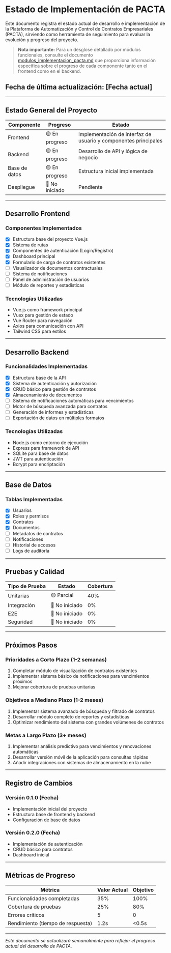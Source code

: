 # Estado de Implementación de PACTA

Este documento registra el estado actual de desarrollo e implementación de la Plataforma de Automatización y Control de Contratos Empresariales (PACTA), sirviendo como herramienta de seguimiento para evaluar la evolución y progreso del proyecto.

> **Nota importante:** Para un desglose detallado por módulos funcionales, consulte el documento [modulos_implementacion_pacta.md](./modulos_implementacion_pacta.md) que proporciona información específica sobre el progreso de cada componente tanto en el frontend como en el backend.

## Fecha de última actualización: [Fecha actual]

---

## Estado General del Proyecto

| Componente | Progreso | Estado |
|------------|----------|--------|
| Frontend   | 🟡 En progreso | Implementación de interfaz de usuario y componentes principales |
| Backend    | 🟡 En progreso | Desarrollo de API y lógica de negocio |
| Base de datos | 🟡 En progreso | Estructura inicial implementada |
| Despliegue | 🔴 No iniciado | Pendiente |

---

## Desarrollo Frontend

### Componentes Implementados
- [x] Estructura base del proyecto Vue.js
- [x] Sistema de rutas
- [x] Componentes de autenticación (Login/Registro)
- [x] Dashboard principal
- [x] Formulario de carga de contratos existentes
- [ ] Visualizador de documentos contractuales
- [ ] Sistema de notificaciones
- [ ] Panel de administración de usuarios
- [ ] Módulo de reportes y estadísticas

### Tecnologías Utilizadas
- Vue.js como framework principal
- Vuex para gestión de estado
- Vue Router para navegación
- Axios para comunicación con API
- Tailwind CSS para estilos

---

## Desarrollo Backend

### Funcionalidades Implementadas
- [x] Estructura base de la API
- [x] Sistema de autenticación y autorización
- [x] CRUD básico para gestión de contratos
- [x] Almacenamiento de documentos
- [ ] Sistema de notificaciones automáticas para vencimientos
- [ ] Motor de búsqueda avanzada para contratos
- [ ] Generación de informes y estadísticas
- [ ] Exportación de datos en múltiples formatos

### Tecnologías Utilizadas
- Node.js como entorno de ejecución
- Express para framework de API
- SQLite para base de datos
- JWT para autenticación
- Bcrypt para encriptación

---

## Base de Datos

### Tablas Implementadas
- [x] Usuarios
- [x] Roles y permisos
- [x] Contratos
- [x] Documentos
- [ ] Metadatos de contratos
- [ ] Notificaciones
- [ ] Historial de accesos
- [ ] Logs de auditoría

---

## Pruebas y Calidad

| Tipo de Prueba | Estado | Cobertura |
|----------------|--------|-----------|
| Unitarias      | 🟡 Parcial | 40% |
| Integración    | 🔴 No iniciado | 0% |
| E2E            | 🔴 No iniciado | 0% |
| Seguridad      | 🔴 No iniciado | 0% |

---

## Próximos Pasos

### Prioridades a Corto Plazo (1-2 semanas)
1. Completar módulo de visualización de contratos existentes
2. Implementar sistema básico de notificaciones para vencimientos próximos
3. Mejorar cobertura de pruebas unitarias

### Objetivos a Mediano Plazo (1-2 meses)
1. Implementar sistema avanzado de búsqueda y filtrado de contratos
2. Desarrollar módulo completo de reportes y estadísticas
3. Optimizar rendimiento del sistema con grandes volúmenes de contratos

### Metas a Largo Plazo (3+ meses)
1. Implementar análisis predictivo para vencimientos y renovaciones automáticas
2. Desarrollar versión móvil de la aplicación para consultas rápidas
3. Añadir integraciones con sistemas de almacenamiento en la nube

---

## Registro de Cambios

### Versión 0.1.0 (Fecha)
- Implementación inicial del proyecto
- Estructura base de frontend y backend
- Configuración de base de datos

### Versión 0.2.0 (Fecha)
- Implementación de autenticación
- CRUD básico para contratos
- Dashboard inicial

---

## Métricas de Progreso

| Métrica | Valor Actual | Objetivo |
|---------|--------------|----------|
| Funcionalidades completadas | 35% | 100% |
| Cobertura de pruebas | 25% | 80% |
| Errores críticos | 5 | 0 |
| Rendimiento (tiempo de respuesta) | 1.2s | <0.5s |

---

*Este documento se actualizará semanalmente para reflejar el progreso actual del desarrollo de PACTA.*